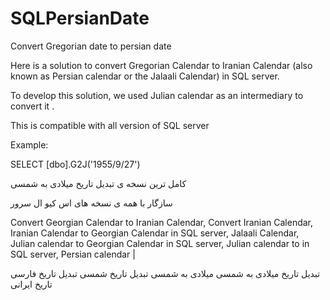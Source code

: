 # SQLPersianDate

Convert Gregorian date to persian date 

Here is a solution to convert Gregorian Calendar to Iranian Calendar (also known as Persian calendar or the Jalaali Calendar) in SQL server.

To develop this solution, we used Julian calendar as an intermediary to convert it .

 This is compatible with all version of SQL server

Example:

SELECT [dbo].G2J('1955/9/27') 


کامل ترین نسخه ی تبدیل تاریخ میلادی به شمسی

سازگار با همه ی نسخه های اس کیو ال سرور






Convert Georgian Calendar to Iranian Calendar, Convert Iranian Calendar, Iranian Calendar to Georgian Calendar in SQL server, Jalaali Calendar, Julian calendar to Georgian Calendar in SQL server, Julian calendar to in SQL server, Persian calendar |
 
 
  تبدیل تاریخ میلادی به شمسی
  میلادی به شمسی
  تبدیل تاریخ شمسی
  تبدیل تاریخ فارسی
  تاریخ ایرانی
